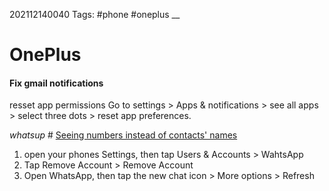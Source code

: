 202112140040
Tags: #phone #oneplus
__
# OnePlus



#### Fix gmail notifications
resset app permissions
Go to settings > Apps & notifications > see all apps > select three dots > reset app preferences. 

 *whatsup*  # [Seeing numbers instead of contacts' names](https://faq.whatsapp.com/android/seeing-numbers-instead-of-contacts-names/?lang=en)  
 
 
 1. open your phones Settings, then tap Users & Accounts > WahtsApp
 2. Tap Remove Account > Remove Account 
 3. Open WhatsApp, then tap the new chat icon > More options > Refresh